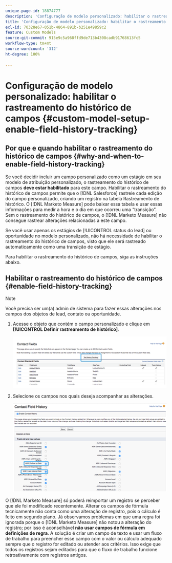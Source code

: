```yaml
---
unique-page-id: 18874777
description: 'Configuração de modelo personalizado: habilitar o rastreamento do histórico de campos -  [!DNL Marketo Measure]'
title: 'Configuração de modelo personalizado: habilitar o rastreamento do histórico de campos'
exl-id: 70328e67-051b-4864-891b-b251e49859c2
feature: Custom Models
source-git-commit: 915e9c5a968ffd9de713b4308cadb91768613fc5
workflow-type: tm+mt
source-wordcount: '312'
ht-degree: 100%

---
```


# Configuração de modelo personalizado: habilitar o rastreamento do histórico de campos {#custom-model-setup-enable-field-history-tracking}

## Por que e quando habilitar o rastreamento do histórico de campos {#why-and-when-to-enable-field-history-tracking}

Se você decidir incluir um campo personalizado como um estágio em seu modelo de atribuição personalizado, o rastreamento do histórico de campos **deve estar habilitado** para este campo. Habilitar o rastreamento do histórico de campos permite que o [!DNL Salesforce] rastreie cada edição do campo personalizado, criando um registro na tabela Rastreamento de histórico. O [!DNL Marketo Measure] pode baixar essa tabela e usar essas informações para medir a hora e o dia em que ocorreu uma “transição”. Sem o rastreamento do histórico de campos, o [!DNL Marketo Measure] não consegue rastrear alterações relacionadas a este campo.

Se você usar apenas os estágios de [!UICONTROL status do lead] ou oportunidade no modelo personalizado, não há necessidade de habilitar o rastreamento do histórico de campos, visto que ele será rastreado automaticamente como uma transição de estágio.

Para habilitar o rastreamento do histórico de campos, siga as instruções abaixo.

## Habilitar o rastreamento do histórico de campos {#enable-field-history-tracking}

>[!NOTE]
>
>Você precisa ser um(a) admin de sistema para fazer essas alterações nos campos dos objetos de lead, contato ou oportunidade.

1. Acesse o objeto que contém o campo personalizado e clique em **[!UICONTROL Definir rastreamento de histórico]**.

   ![](assets/1.png)

1. Selecione os campos nos quais deseja acompanhar as alterações.

   ![](assets/2.png)

O [!DNL Marketo Measure] só poderá reimportar um registro se perceber que ele foi modificado recentemente. Alterar os campos de fórmula tecnicamente não conta como uma alteração de registro, pois o cálculo é feito em segundo plano. Já observamos problemas em que uma regra foi ignorada porque o [!DNL Marketo Measure] não notou a alteração do registro; por isso é aconselhável **não usar campos de fórmula em definições de regra**. A solução é criar um campo de texto e usar um fluxo de trabalho para preencher esse campo com o valor ou cálculo adequado sempre que o registro for editado ou atender aos critérios. Isso exige que todos os registros sejam editados para que o fluxo de trabalho funcione retroativamente com registros antigos.
